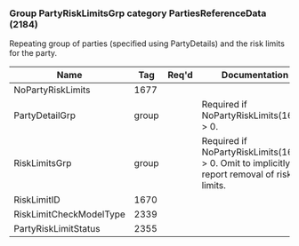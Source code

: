 ### Group PartyRiskLimitsGrp category PartiesReferenceData (2184)

Repeating group of parties (specified using PartyDetails) and the risk limits for the party.

| Name                    | Tag   | Req'd | Documentation                                                                              |
|-------------------------|-------|----------|--------------------------------------------------------------------------------------------|
| NoPartyRiskLimits       | 1677  |       |                                                                                            |
| PartyDetailGrp          | group |       | Required if NoPartyRiskLimits(1677) > 0.                                                   |
| RiskLimitsGrp           | group |       | Required if NoPartyRiskLimits(1677) > 0. Omit to implicitly report removal of risk limits. |
| RiskLimitID             | 1670  |       |                                                                                            |
| RiskLimitCheckModelType | 2339  |       |                                                                                            |
| PartyRiskLimitStatus    | 2355  |       |                                                                                            |

